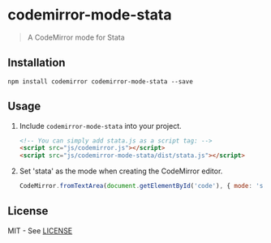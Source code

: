 # codemirror-mode-stata
> A CodeMirror mode for Stata

## Installation

```console
npm install codemirror codemirror-mode-stata --save
```

## Usage

1. Include `codemirror-mode-stata` into your project.

    ```html
    <!-- You can simply add stata.js as a script tag: -->
    <script src="js/codemirror.js"></script>
    <script src="js/codemirror-mode-stata/dist/stata.js"></script>
    ```

2. Set 'stata' as the mode when creating the CodeMirror editor.

    ```js
    CodeMirror.fromTextArea(document.getElementById('code'), { mode: 'stata' })
    ```

## License

MIT - See [LICENSE](https://github.com/kylebarron/codemirror-mode-stata/blob/master/LICENSE)
